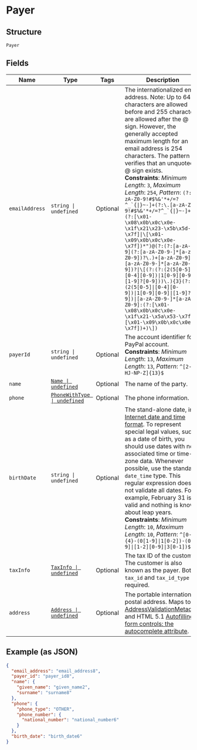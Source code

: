 
# Payer

## Structure

`Payer`

## Fields

| Name | Type | Tags | Description |
|  --- | --- | --- | --- |
| `emailAddress` | `string \| undefined` | Optional | The internationalized email address. Note: Up to 64 characters are allowed before and 255 characters are allowed after the @ sign. However, the generally accepted maximum length for an email address is 254 characters. The pattern verifies that an unquoted @ sign exists.<br>**Constraints**: *Minimum Length*: `3`, *Maximum Length*: `254`, *Pattern*: ``(?:[a-zA-Z0-9!#$%&'*+/=?^_`{\|}~-]+(?:\.[a-zA-Z0-9!#$%&'*+/=?^_`{\|}~-]+)*\|(?:[\x01-\x08\x0b\x0c\x0e-\x1f\x21\x23-\x5b\x5d-\x7f]\|\[\x01-\x09\x0b\x0c\x0e-\x7f])*")@(?:(?:[a-zA-Z0-9](?:[a-zA-Z0-9-]*[a-zA-Z0-9])?\.)+[a-zA-Z0-9](?:[a-zA-Z0-9-]*[a-zA-Z0-9])?\|\[(?:(?:(2(5[0-5]\|[0-4][0-9])\|1[0-9][0-9]\|[1-9]?[0-9]))\.){3}(?:(2(5[0-5]\|[0-4][0-9])\|1[0-9][0-9]\|[1-9]?[0-9])\|[a-zA-Z0-9-]*[a-zA-Z0-9]:(?:[\x01-\x08\x0b\x0c\x0e-\x1f\x21-\x5a\x53-\x7f]\|\[\x01-\x09\x0b\x0c\x0e-\x7f])+)\])`` |
| `payerId` | `string \| undefined` | Optional | The account identifier for a PayPal account.<br>**Constraints**: *Minimum Length*: `13`, *Maximum Length*: `13`, *Pattern*: `^[2-9A-HJ-NP-Z]{13}$` |
| `name` | [`Name \| undefined`](../../doc/models/name.md) | Optional | The name of the party. |
| `phone` | [`PhoneWithType \| undefined`](../../doc/models/phone-with-type.md) | Optional | The phone information. |
| `birthDate` | `string \| undefined` | Optional | The stand-alone date, in [Internet date and time format](https://tools.ietf.org/html/rfc3339#section-5.6). To represent special legal values, such as a date of birth, you should use dates with no associated time or time-zone data. Whenever possible, use the standard `date_time` type. This regular expression does not validate all dates. For example, February 31 is valid and nothing is known about leap years.<br>**Constraints**: *Minimum Length*: `10`, *Maximum Length*: `10`, *Pattern*: `^[0-9]{4}-(0[1-9]\|1[0-2])-(0[1-9]\|[1-2][0-9]\|3[0-1])$` |
| `taxInfo` | [`TaxInfo \| undefined`](../../doc/models/tax-info.md) | Optional | The tax ID of the customer. The customer is also known as the payer. Both `tax_id` and `tax_id_type` are required. |
| `address` | [`Address \| undefined`](../../doc/models/address.md) | Optional | The portable international postal address. Maps to [AddressValidationMetadata](https://github.com/googlei18n/libaddressinput/wiki/AddressValidationMetadata) and HTML 5.1 [Autofilling form controls: the autocomplete attribute](https://www.w3.org/TR/html51/sec-forms.html#autofilling-form-controls-the-autocomplete-attribute). |

## Example (as JSON)

```json
{
  "email_address": "email_address8",
  "payer_id": "payer_id8",
  "name": {
    "given_name": "given_name2",
    "surname": "surname8"
  },
  "phone": {
    "phone_type": "OTHER",
    "phone_number": {
      "national_number": "national_number6"
    }
  },
  "birth_date": "birth_date6"
}
```

